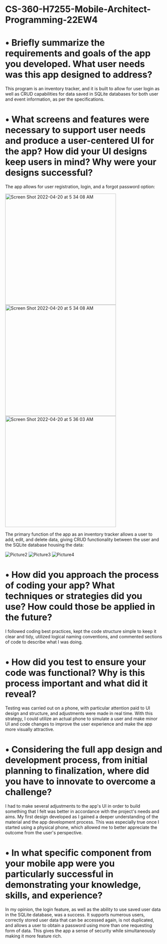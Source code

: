 # CS-360-H7255-Mobile-Architect-Programming-22EW4

# •	Briefly summarize the requirements and goals of the app you developed. What user needs was this app designed to address?

This program is an inventory tracker, and it is built to allow for user login as well as CRUD capabilities for data saved in SQLite databases for both user and event information, as per the specifications.

# •	What screens and features were necessary to support user needs and produce a user-centered UI for the app? How did your UI designs keep users in mind? Why were your designs successful?

The app allows for user registration, login, and a forgot password option: 

<img width="355" alt="Screen Shot 2022-04-20 at 5 34 08 AM" src="https://user-images.githubusercontent.com/73370228/164201414-992323b4-c054-4aa5-99dc-5e6bbda09a16.png">
<img width="355" alt="Screen Shot 2022-04-20 at 5 34 08 AM" src="https://user-images.githubusercontent.com/73370228/164201825-b7beda35-892c-4e37-85b6-e077d1998625.png">
<img width="355" alt="Screen Shot 2022-04-20 at 5 36 03 AM" src="https://user-images.githubusercontent.com/73370228/164201419-8e3b5125-151a-4b8a-96df-d1c6880478e5.png">


The primary function of the app as an inventory tracker allows a user to add, edit, and delete data, giving CRUD functionality between the user and the SQLite database housing the data:

![Picture2](https://user-images.githubusercontent.com/73370228/164201621-e589c3bc-ff2f-4188-a59a-fa0358e0dce3.png)
![Picture3](https://user-images.githubusercontent.com/73370228/164201627-9e1db991-e7da-4626-a9f0-8583f450ff32.png)
![Picture4](https://user-images.githubusercontent.com/73370228/164201629-da49e1c8-9165-400e-9ade-8e9f0b4ef982.png)

   
# •	How did you approach the process of coding your app? What techniques or strategies did you use? How could those be applied in the future?

I followed coding best practices, kept the code structure simple to keep it clear and tidy, utilized logical naming conventions, and commented sections of code to describe what I was doing.

# •	How did you test to ensure your code was functional? Why is this process important and what did it reveal?

Testing was carried out on a phone, with particular attention paid to UI design and structure, and adjustments were made in real time. With this strategy, I could utilize an actual phone to simulate a user and make minor UI and code changes to improve the user experience and make the app more visually attractive.

# •	Considering the full app design and development process, from initial planning to finalization, where did you have to innovate to overcome a challenge?

I had to make several adjustments to the app's UI in order to build something that I felt was better in accordance with the project's needs and aims. My first design developed as I gained a deeper understanding of the material and the app development process. This was especially true once I started using a physical phone, which allowed me to better appreciate the outcome from the user's perspective.

# •	In what specific component from your mobile app were you particularly successful in demonstrating your knowledge, skills, and experience?

In my opinion, the login feature, as well as the ability to use saved user data in the SQLite database, was a success. It supports numerous users, correctly stored user data that can be accessed again, is not duplicated, and allows a user to obtain a password using more than one requesting form of data. This gives the app a sense of security while simultaneously making it more feature rich.
